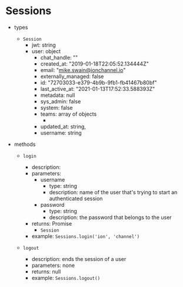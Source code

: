 # Sessions

- types
  - `Session`
    - jwt: string
    - user: object
      - chat_handle: ""
      - created_at: "2019-01-18T22:05:52.134444Z"
      - email: "mike.swain@ionchannel.io"
      - externally_managed: false
      - id: "72703033-e379-4b9b-9fb1-fb41467b80bf"
      - last_active_at: "2021-01-13T17:52:33.588393Z"
      - metadata: null
      - sys_admin: false
      - system: false
      - teams: array of objects
        - [key: string]: string
      - updated_at: string,
      - username: string
- methods

  - `login`

    - description:
    - parameters:
      - username
        - type: string
        - description: name of the user that's trying to start an authenticated session
      - password
        - type: string
        - description: the password that belongs to the user
    - returns: Promise
      - `Session`
    - example: `Sessions.login('ion', 'channel')`

  - `logout`

    - description: ends the session of a user
    - parameters: none
    - returns: null
    - example: `Sessions.logout()`
